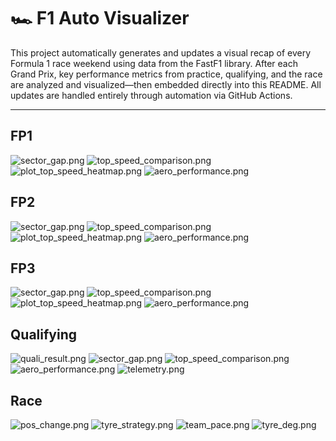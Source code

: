 # 🏎️ F1 Auto Visualizer

This project automatically generates and updates a visual recap of every Formula 1 race weekend using data from the FastF1 library. After each Grand Prix, key performance metrics from practice, qualifying, and the race are analyzed and visualized—then embedded directly into this README. All updates are handled entirely through automation via GitHub Actions.

---

## FP1
<!-- FP1_START -->
![sector_gap.png](visualization/2025_Austrian_Grand_Prix/FP1/sector_gap.png)
![top_speed_comparison.png](visualization/2025_Austrian_Grand_Prix/FP1/top_speed_comparison.png)
![plot_top_speed_heatmap.png](visualization/2025_Austrian_Grand_Prix/FP1/plot_top_speed_heatmap.png)
![aero_performance.png](visualization/2025_Austrian_Grand_Prix/FP1/aero_performance.png)
<!-- FP1_END -->

## FP2
<!-- FP2_START -->
![sector_gap.png](visualization/2025_Austrian_Grand_Prix/FP2/sector_gap.png)
![top_speed_comparison.png](visualization/2025_Austrian_Grand_Prix/FP2/top_speed_comparison.png)
![plot_top_speed_heatmap.png](visualization/2025_Austrian_Grand_Prix/FP2/plot_top_speed_heatmap.png)
![aero_performance.png](visualization/2025_Austrian_Grand_Prix/FP2/aero_performance.png)
<!-- FP2_END -->

## FP3
<!-- FP3_START -->
![sector_gap.png](visualization/2025_Austrian_Grand_Prix/FP3/sector_gap.png)
![top_speed_comparison.png](visualization/2025_Austrian_Grand_Prix/FP3/top_speed_comparison.png)
![plot_top_speed_heatmap.png](visualization/2025_Austrian_Grand_Prix/FP3/plot_top_speed_heatmap.png)
![aero_performance.png](visualization/2025_Austrian_Grand_Prix/FP3/aero_performance.png)
<!-- FP3_END -->

## Qualifying
<!-- QUALIFYING_START -->
![quali_result.png](visualization/2025_Austrian_Grand_Prix/QUALIFYING/quali_result.png)
![sector_gap.png](visualization/2025_Austrian_Grand_Prix/QUALIFYING/sector_gap.png)
![top_speed_comparison.png](visualization/2025_Austrian_Grand_Prix/QUALIFYING/top_speed_comparison.png)
![aero_performance.png](visualization/2025_Austrian_Grand_Prix/QUALIFYING/aero_performance.png)
![telemetry.png](visualization/2025_Austrian_Grand_Prix/QUALIFYING/telemetry.png)
<!-- QUALIFYING_END -->

## Race
<!-- RACE_START -->
![pos_change.png](visualization/2025_Austrian_Grand_Prix/RACE/pos_change.png)
![tyre_strategy.png](visualization/2025_Austrian_Grand_Prix/RACE/tyre_strategy.png)
![team_pace.png](visualization/2025_Austrian_Grand_Prix/RACE/team_pace.png)
![tyre_deg.png](visualization/2025_Austrian_Grand_Prix/RACE/tyre_deg.png)
<!-- RACE_END -->